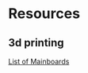 # Resources



## 3d printing

[List of Mainboards](https://docs.google.com/spreadsheets/d/1K7D-0vY0MYuJkjMvB_5KyP3SIkAwIJA__oI_weyWulc/edit#gid=0)